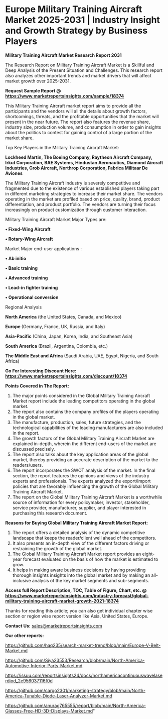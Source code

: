 # Europe Military Training Aircraft Market 2025-2031 | Industry Insight and Growth Strategy by Business Players

<strong>Military Training Aircraft Market Research Report 2031</strong>

The Research Report on Military Training Aircraft Market is a Skillful and Deep Analysis of the Present Situation and Challenges. This research report also analyzes other important trends and market drivers that will affect market growth over 2025-2031.

<strong>Request Sample Report @ <a href=https://www.marketreportsinsights.com/sample/18374>https://www.marketreportsinsights.com/sample/18374</a></strong>

This Military Training Aircraft market report aims to provide all the participants and the vendors will all the details about growth factors, shortcomings, threats, and the profitable opportunities that the market will present in the near future. The report also features the revenue share, industry size, production volume, and consumption in order to gain insights about the politics to contest for gaining control of a large portion of the market share.

Top Key Players in the Military Training Aircraft Market:

<strong>Lockheed Martin, The Boeing Company, Raytheon Aircraft Company, Irkut Corporation, BAE Systems, Hindustan Aeronautics, Diamond Aircraft Industries, Grob Aircraft, Northrop Corporation, Fabrica Militaar De Aviones</strong>

The Military Training Aircraft Industry is severely competitive and fragmented due to the existence of various established players taking part in different marketing strategies to increase their market share. The vendors operating in the market are profiled based on price, quality, brand, product differentiation, and product portfolio. The vendors are turning their focus increasingly on product customization through customer interaction.

Military Training Aircraft Market Major Types are:

<strong>• Fixed-Wing Aircraft

• Rotary-Wing Aircraft</strong>

Market Major end-user applications :

<strong>• Ab initio

• Basic training

• Advanced training

• Lead-in fighter training

• Operational conversion</strong>

Regional Analysis

</u><strong><b>North America</b></strong> (the United States, Canada, and Mexico)

<strong><b>Europe </b></strong>(Germany, France, UK, Russia, and Italy)

<strong><b>Asia-Pacific</b></strong> (China, Japan, Korea, India, and Southeast Asia)

<strong><b>South America</b></strong> (Brazil, Argentina, Colombia, etc.)

<strong><b>The Middle East and Africa</b></strong> (Saudi Arabia, UAE, Egypt, Nigeria, and South Africa)

<strong>Go For Interesting Discount Here: <a href=https://www.marketreportsinsights.com/discount/18374>https://www.marketreportsinsights.com/discount/18374</a></strong>

<strong>Points Covered in The Report:</strong>
<ol>
  <li>The major points considered in the Global Military Training Aircraft Market report include the leading competitors operating in the global market.</li>
  <li>The report also contains the company profiles of the players operating in the global market.</li>
  <li>The manufacture, production, sales, future strategies, and the technological capabilities of the leading manufacturers are also included in the report.</li>
  <li>The growth factors of the Global Military Training Aircraft Market are explained in-depth, wherein the different end-users of the market are discussed precisely.</li>
  <li>The report also talks about the key application areas of the global market, thereby providing an accurate description of the market to the readers/users.</li>
  <li>The report incorporates the SWOT analysis of the market. In the final section, the report features the opinions and views of the industry experts and professionals. The experts analyzed the export/import policies that are favorably influencing the growth of the Global Military Training Aircraft Market.</li>
  <li>The report on the Global Military Training Aircraft Market is a worthwhile source of information for every policymaker, investor, stakeholder, service provider, manufacturer, supplier, and player interested in purchasing this research document.</li>
</ol>
<strong>Reasons for Buying Global Military Training Aircraft Market Report:</strong>

<ol>
  <li>The report offers a detailed analysis of the dynamic competitive landscape that keeps the reader/client well ahead of the competitors.</li>
  <li>It also presents an in-depth view of the different factors driving or restraining the growth of the global market.</li>
  <li>The Global Military Training Aircraft Market report provides an eight-year forecast evaluated on the basis of how the market is estimated to grow.</li>
  <li>It helps in making aware business decisions by having providing thorough insights insights into the global market and by making an all-inclusive analysis of the key market segments and sub-segments.</li>
</ol>
<strong>Access full Report Description, TOC, Table of Figure, Chart, etc. @ <a href=https://www.marketreportsinsights.com/industry-forecast/global-military-training-aircraft-market-growth-2021-18374>https://www.marketreportsinsights.com/industry-forecast/global-military-training-aircraft-market-growth-2021-18374</a></strong>


Thanks for reading this article; you can also get individual chapter wise section or region wise report version like Asia, United States, Europe.

<strong>Contact Us:</strong>
sales@marketreportsinsights.com

<strong>Our other reports:</strong>

<a href=https://github.com/haq235/search-market-trend/blob/main/Europe-V-Belt-Market.md>https://github.com/haq235/search-market-trend/blob/main/Europe-V-Belt-Market.md</a>

<a href=https://github.com/Siya23553/Research/blob/main/North-America-Automotive-Interior-Parts-Market.md>https://github.com/Siya23553/Research/blob/main/North-America-Automotive-Interior-Parts-Market.md</a>

<a href=https://issuu.com/reportsinsights24/docs/northamericacontinuouswavelaserdiod_2e956037116f0d>https://issuu.com/reportsinsights24/docs/northamericacontinuouswavelaserdiod_2e956037116f0d</a>

<a href=https://github.com/cargo2301/marketing-strategy/blob/main/North-America-Tunable-Diode-Laser-Analyzer-Market.md>https://github.com/cargo2301/marketing-strategy/blob/main/North-America-Tunable-Diode-Laser-Analyzer-Market.md</a>

<a href=https://github.com/anurag765555/report/blob/main/North-America-Glasses-Free-HD-3D-Displays-Market.md>https://github.com/anurag765555/report/blob/main/North-America-Glasses-Free-HD-3D-Displays-Market.md</a>"
